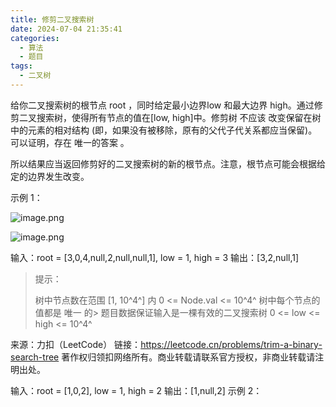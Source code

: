 ```yaml
---
title: 修剪二叉搜索树
date: 2024-07-04 21:35:41
categories:
  - 算法
  - 题目
tags:
  - 二叉树
---
```


给你二叉搜索树的根节点 root ，同时给定最小边界low 和最大边界 high。通过修剪二叉搜索树，使得所有节点的值在[low, high]中。修剪树 不应该 改变保留在树中的元素的相对结构 (即，如果没有被移除，原有的父代子代关系都应当保留)。 可以证明，存在 唯一的答案 。

所以结果应当返回修剪好的二叉搜索树的新的根节点。注意，根节点可能会根据给定的边界发生改变。


示例 1：

![image.png](./img/修剪二叉搜索树1.png)

![image.png](./img/修剪二叉搜索树2.png)

输入：root = [3,0,4,null,2,null,null,1], low = 1, high = 3
输出：[3,2,null,1]
 

> 提示：
>
> 树中节点数在范围 [1, 10^4^] 内 0 <= Node.val <= 10^4^ 树中每个节点的值都是 唯一 的> 题目数据保证输入是一棵有效的二叉搜索树 0 <= low <= high <= 10^4^

来源：力扣（LeetCode）
链接：https://leetcode.cn/problems/trim-a-binary-search-tree
著作权归领扣网络所有。商业转载请联系官方授权，非商业转载请注明出处。

输入：root = [1,0,2], low = 1, high = 2
输出：[1,null,2]
示例 2：